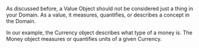 As discussed before, a Value Object should not be considered just a thing in your Domain. As a value, it measures, quantifies, or describes a concept in the Domain.

In our example, the Currency object describes what type of a money is. The Money object measures or quantifies units of a given Currency.



